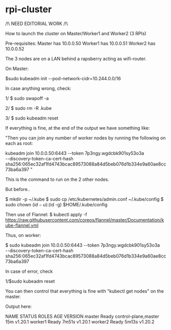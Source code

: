 # rpi-cluster

/!\ NEED EDITORIAL WORK /!\

How to launch the cluster on Master/Worker1 and Worker2 (3 RPIs)

Pre-requisites:
Master has 10.0.0.50
Worker1  has 10.0.0.51
Worker2 has 10.0.0.52

The 3 nodes are on a LAN behind a rapsberry acting as wifi-router.

On Master:

$sudo kubeadm init --pod-network-cidr=10.244.0.0/16

In case anything wrong, check:

1/ $ sudo swapoff -a

2/ $ sudo rm -R .kube

3/ $ sudo kubeadm reset

If everything is fine, at the end of the output we have something like:

"Then you can join any number of worker nodes by running the following on each as root:

kubeadm join 10.0.0.50:6443 --token 7p3ngy.wgdcbk901sy53o3a \
    --discovery-token-ca-cert-hash sha256:065ec32af1fd4743bcac89573088a84d5beb076d1b334e9a60ae8cc73ba6a397 "
    
 This is the command to run on the 2 other nodes.
 
 But before.. 
 
 $ mkdir -p ~/.kube
 $ sudo cp /etc/kubernetes/admin.conf ~/.kube/config
 $ sudo chown $(id -u):$(id -g) $HOME/.kube/config
 
 Then use of Flannel:
$ kubectl apply -f https://raw.githubusercontent.com/coreos/flannel/master/Documentation/kube-flannel.yml


 
 
 
 Thus, on worker:
 
$ sudo kubeadm join 10.0.0.50:6443 --token 7p3ngy.wgdcbk901sy53o3a \
    --discovery-token-ca-cert-hash sha256:065ec32af1fd4743bcac89573088a84d5beb076d1b334e9a60ae8cc73ba6a397 

In case of error, check

1/$sudo kubeadm reset

You can then control that everything is fine with "kubectl get nodes" on the master.

Output here:

NAME      STATUS   ROLES                  AGE     VERSION
master    Ready    control-plane,master   15m     v1.20.1
worker1   Ready    <none>                 7m51s   v1.20.1
worker2   Ready    <none>                 5m13s   v1.20.2


